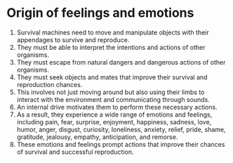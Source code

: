 # Origin of feelings and emotions

1. Survival machines need to move and manipulate objects with their appendages to survive and reproduce.
2. They must be able to interpret the intentions and actions of other organisms.
3. They must escape from natural dangers and dangerous actions of other organisms.
4. They must seek objects and mates that improve their survival and reproduction chances.
5. This involves not just moving around but also using their limbs to interact with the environment and communicating through sounds.
6. An internal drive motivates them to perform these necessary actions.
7. As a result, they experience a wide range of emotions and feelings, including pain, fear, surprise, enjoyment, happiness, sadness, love, humor, anger, disgust, curiosity, loneliness, anxiety, relief, pride, shame, gratitude, jealousy, empathy, anticipation, and remorse.
8. These emotions and feelings prompt actions that improve their chances of survival and successful reproduction.
